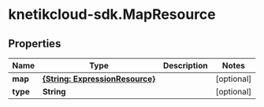# knetikcloud-sdk.MapResource

## Properties
Name | Type | Description | Notes
------------ | ------------- | ------------- | -------------
**map** | [**{String: ExpressionResource}**](ExpressionResource.md) |  | [optional] 
**type** | **String** |  | [optional] 


